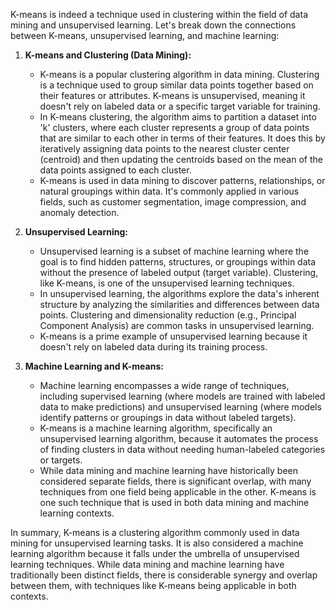 K-means is indeed a technique used in clustering within the field of data mining and unsupervised learning. Let's break down the connections between K-means, unsupervised learning, and machine learning:

1. **K-means and Clustering (Data Mining):**
   - K-means is a popular clustering algorithm in data mining. Clustering is a technique used to group similar data points together based on their features or attributes. K-means is unsupervised, meaning it doesn't rely on labeled data or a specific target variable for training.
   - In K-means clustering, the algorithm aims to partition a dataset into 'k' clusters, where each cluster represents a group of data points that are similar to each other in terms of their features. It does this by iteratively assigning data points to the nearest cluster center (centroid) and then updating the centroids based on the mean of the data points assigned to each cluster.
   - K-means is used in data mining to discover patterns, relationships, or natural groupings within data. It's commonly applied in various fields, such as customer segmentation, image compression, and anomaly detection.

2. **Unsupervised Learning:**
   - Unsupervised learning is a subset of machine learning where the goal is to find hidden patterns, structures, or groupings within data without the presence of labeled output (target variable). Clustering, like K-means, is one of the unsupervised learning techniques.
   - In unsupervised learning, the algorithms explore the data's inherent structure by analyzing the similarities and differences between data points. Clustering and dimensionality reduction (e.g., Principal Component Analysis) are common tasks in unsupervised learning.
   - K-means is a prime example of unsupervised learning because it doesn't rely on labeled data during its training process.

3. **Machine Learning and K-means:**
   - Machine learning encompasses a wide range of techniques, including supervised learning (where models are trained with labeled data to make predictions) and unsupervised learning (where models identify patterns or groupings in data without labeled targets).
   - K-means is a machine learning algorithm, specifically an unsupervised learning algorithm, because it automates the process of finding clusters in data without needing human-labeled categories or targets.
   - While data mining and machine learning have historically been considered separate fields, there is significant overlap, with many techniques from one field being applicable in the other. K-means is one such technique that is used in both data mining and machine learning contexts.

In summary, K-means is a clustering algorithm commonly used in data mining for unsupervised learning tasks. It is also considered a machine learning algorithm because it falls under the umbrella of unsupervised learning techniques. While data mining and machine learning have traditionally been distinct fields, there is considerable synergy and overlap between them, with techniques like K-means being applicable in both contexts.